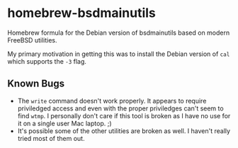 # homebrew-bsdmainutils
Homebrew formula for the Debian version of bsdmainutils based on
modern FreeBSD utilities.

My primary motivation in getting this was to install the Debian
version of `cal` which supports the `-3` flag.

## Known Bugs ##
* The `write` command doesn't work properly. It appears to require
  priviledged access and even with the proper priviledges can't seem
  to find `wtmp`. I personally don't care if this tool is broken as I
  have no use for it on a single user Mac laptop. ;)
* It's possible some of the other utilities are broken as well. I
  haven't really tried most of them out.
